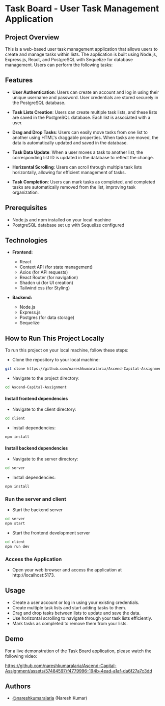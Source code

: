 # Task Board - User Task Management Application
## Project Overview

This is a web-based user task management application that allows users to create and manage tasks within lists. The application is built using Node.js, Express.js, React, and PostgreSQL with Sequelize for database management. Users can perform the following tasks:

## Features

- **User Authentication**: Users can create an account and log in using their unique username and password. User credentials are stored securely in the PostgreSQL database.

- **Task Lists Creation**: Users can create multiple task lists, and these lists are saved in the PostgreSQL database. Each list is associated with a user.

- **Drag and Drop Tasks**: Users can easily move tasks from one list to another using HTML's draggable properties. When tasks are moved, the data is automatically updated and saved in the database.

- **Task Data Update**: When a user moves a task to another list, the corresponding list ID is updated in the database to reflect the change.

- **Horizontal Scrolling**: Users can scroll through multiple task lists horizontally, allowing for efficient management of tasks.

- **Task Completion**: Users can mark tasks as completed, and completed tasks are automatically removed from the list, improving task organization.

## Prerequisites

- Node.js and npm installed on your local machine
- PostgreSQL database set up with Sequelize configured


## Technologies

- **Frontend:**
  - React
  - Context API (for state management)
  - Axios (for API requests)
  - React Router (for navigation)
  - Shadcn ui (for UI creation)
  - Tailwind css (for Styling)

- **Backend:**
  - Node.js
  - Express.js
  - Postgres (for data storage)
  - Sequelize

## How to Run This Project Locally
To run this project on your local machine, follow these steps:

- Clone the repository to your local machine:
```bash
git clone https://github.com/nareshkumaralaria/Ascend-Capital-Assignment.git

```
- Navigate to the project directory:
```bash
cd Ascend-Capital-Assignment

```
#### Install frontend dependencies
- Navigate to the client directory:
```bash
cd client
```

- Install dependencies:
```bash
npm install

```

#### Install backend dependencies
- Navigate to the server directory:
```bash
cd server

```

- Install dependencies:
```bash
npm install

```

### Run the server and client
- Start the backend server
```bash
cd server
npm start 

```


- Start the frontend development server
```bash
cd client
npm run dev

```

### Access the Application
- Open your web browser and access the application at http://localhost:5173.

## Usage

- Create a user account or log in using your existing credentials.
- Create multiple task lists and start adding tasks to them.
- Drag and drop tasks between lists to update and save the data.
- Use horizontal scrolling to navigate through your task lists efficiently.
- Mark tasks as completed to remove them from your lists.

## Demo
For a live demonstration of the Task Board application, please watch the following video:



https://github.com/nareshkumaralaria/Ascend-Capital-Assignment/assets/57484597/f4779996-194b-4ead-a1af-da6f27a7c3dd



## Authors

- [@nareshkumaralaria](https://github.com/nareshkumaralaria) (Naresh Kumar)
